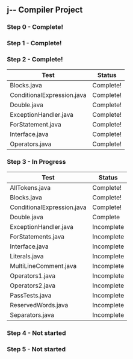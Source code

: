## j-- Compiler Project

### Step 0 - Complete!

### Step 1 - Complete!

### Step 2 - Complete!

 Test | Status 
------|------
 Blocks.java 				| Complete! 
 ConditionalExpression.java 	| Complete! 
 Double.java 				| Complete! 
 ExceptionHandler.java 	| Complete!
 ForStatement.java 		| Complete!
 Interface.java 			| Complete! 
 Operators.java 			| Complete!
 
### Step 3 - In Progress
 Test | Status 
------|------
 AllTokens.java 				| Complete!
 Blocks.java 	| Complete!
 ConditionalExpression.java 				| Complete!
 Double.java 	| Complete
 ExceptionHandler.java 		| Incomplete
 ForStatements.java 			| Incomplete 
 Interface.java 			| Incomplete
 Literals.java 				| Incomplete 
 MultiLineComment.java 	| Incomplete 
 Operators1.java 				| Incomplete 
 Operators2.java 	| Incomplete
 PassTests.java 		| Incomplete
 ReservedWords.java 			| Incomplete 
 Separators.java 			| Incomplete

### Step 4 - Not started

### Step 5 - Not started